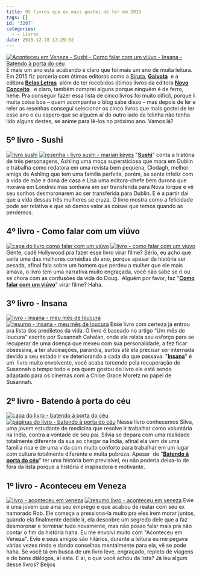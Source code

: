 ```yaml
---
title: 05 livros que eu mais gostei de ler em 2015
tags: []
id: '3207'
categories:
  - - Livros
date: 2015-12-28 13:29:52
---
```


[![Aconteceu em Veneza - Sushi - Como falar com um viúvo - Insana -  Batendo à porta do céu](/wp-content/uploads/2015/12/lista-de-melhores-livros-2015-1024x768.jpg)](/wp-content/uploads/2015/12/lista-de-melhores-livros-2015.jpg) E mais um ano esta acabando e claro que foi mais um ano de muita leitura. Em 2015 fiz parceria com ótimas editoras como a [Biruta](http://www.editorabiruta.com.br/), **[Gaivota](http://www.editoragaivota.com.br/)**  e a editora **[Belas Letras](http://belasletras.com.br/)**  além de ter recebidos ótimos livros da editora **[Novo Conceito](http://www.editoranovoconceito.com.br/)**   e claro, também comprei alguns porque ninguém é de ferro, hehe. Pra conseguir fazer essa lista de cinco livros foi muito difícil, porque li muita coisa boa – quem acompanha o blog sabe disso – mas depois de ler e reler as resenhas consegui selecionar os cinco livros que mais gostei de ler esse ano e eu espero que se alguém aí do outro lado da telinha não tenha lido alguns destes, se anime para lê-los no próximo ano. Vamos lá?

## 5º livro - Sushi

[![livro sushi](/wp-content/uploads/2015/12/capa-do-livro-sushi-1024x768.jpg)](/wp-content/uploads/2015/12/capa-do-livro-sushi.jpg) [![resenha - livro sushi - marian keyes](/wp-content/uploads/2015/12/páginas-do-livro-sushi-1024x768.jpg)](/wp-content/uploads/2015/12/páginas-do-livro-sushi.jpg) "**[Sushi](http://natalia.blog.br/2015/01/19/resenha-sushi/)**" conta a história de três personagens, Ashling uma moça supersticiosa que mora em Dublin e trabalha como redatora em uma revista bem pequena, Clodagh, melhor amiga de Ashling que tem uma família perfeita, porém, se sente infeliz com a vida de mãe e dona de casa e Lisa uma editora-chefe bem durona que morava em Londres mas sonhava em ser transferida para Nova Iorque e vê seu sonhos desmoronarem ao ser transferida para Dublin. E é a partir daí que a vida dessas três mulheres se cruza. O livro mostra como a felicidade pode ser relativa e que só damos valor as coisas que temos quando as perdemos.

## 4º livro - Como falar com um viúvo

[![capa do livro como falar com um viúvo ](/wp-content/uploads/2015/12/capa-do-livro-como-falar-com-um-viúvo-1024x768.jpg)](/wp-content/uploads/2015/12/capa-do-livro-como-falar-com-um-viúvo.jpg) [![livro - como falar com um viúvo](/wp-content/uploads/2015/12/páginas-do-livro-como-falar-com-um-viúvo-1024x768.jpg)](/wp-content/uploads/2015/12/páginas-do-livro-como-falar-com-um-viúvo.jpg) Gente, cadê Hollywood pra fazer esse livro virar filme? Sério, eu acho que seria uma das melhores comédias do ano, porque apesar da história ser pesada, afinal fala sobre um homem que perdeu a mulher que ele mais amava, o livro tem uma narrativa muito engraçada, você não sabe se ri ou se chora com as confusões da vida do Doug.  Alguém por favor, faz "**[Como falar com um viúvo](http://natalia.blog.br/2015/03/04/resenha-como-falar-com-um-viuvo/)**" virar filme? Haha.

## 3º livro - Insana

[![livro - insana - meu mês de loucura ](/wp-content/uploads/2015/12/capa-do-livro-insana-1024x768.jpg)](/wp-content/uploads/2015/12/capa-do-livro-insana.jpg) [![resumo - insana - meu mês de loucura](/wp-content/uploads/2015/12/páginas-do-livro-insana-meu-mês-de-loucura-1024x768.jpg)](/wp-content/uploads/2015/12/páginas-do-livro-insana-meu-mês-de-loucura.jpg) Esse livro com certeza já entrou pra lista dos prediletos da vida. O livro é baseado no artigo “Um mês de loucura” escrito por Susannah Cahalan, onde ela relata seu esforço para se recuperar de uma doença que mexeu com sua personalidade, a fez ficar obsessiva, a ter alucinações, paranóia, surtos até ela precisar ser internada devido a seu estado ir se deteriorando a cada dia que passava. "**[Insana](http://natalia.blog.br/2015/05/11/resenha-insana-meu-mes-de-loucura/)**" é um  livro muito envolvente, você acaba torcendo pela recuperação de Susannah o tempo todo e pra quem gostou do livro ele está sendo adaptado para os cinemas com a Chloe Grace Moretz no papel de Susannah.

## 2º livro - Batendo à porta do céu

[![capa do livro - batendo à porta do céu](/wp-content/uploads/2015/12/livro-batendo-à-porta-do-céu-1024x768.jpg)](/wp-content/uploads/2015/12/livro-batendo-à-porta-do-céu.jpg) [![páginas do livro - batendo à porta do céu](/wp-content/uploads/2015/12/resumo-batendo-à-porta-do-céu-1024x768.jpg)](/wp-content/uploads/2015/12/resumo-batendo-à-porta-do-céu.jpg) Nesse livro conhecemos Silva, uma jovem estudante de medicina que resolve ir trabalhar como voluntária na Índia, contra a vontade de seu pai. Silvia se depara com uma realidade totalmente diferente da sua ao chegar na Índia, afinal ela vem de uma família rica e de uma vida com muito conforto para trabalhar em um lugar com cultura totalmente diferente e muita pobreza. Apesar  de "**[Batendo à porta do céu](http://natalia.blog.br/2015/04/20/resenha-batendo-a-porta-do-ceu/)**" ter uma história bem previsível, eu não poderia deixa-lo de fora da lista porque a história é inspiradora e motivante.

## 1º livro - Aconteceu em Veneza

[![livro - aconteceu em veneza](/wp-content/uploads/2015/12/capa-do-livro-aconteceu-em-veneza-1024x768.jpg)](/wp-content/uploads/2015/12/capa-do-livro-aconteceu-em-veneza.jpg) [![resumo livro - aconteceu em veneza](/wp-content/uploads/2015/12/páginas-do-livro-aconteceu-em-veneza-1024x768.jpg)](/wp-content/uploads/2015/12/páginas-do-livro-aconteceu-em-veneza.jpg) Evie é uma jovem que ama seu emprego e que acabou de reatar com seu ex namorado Rob. Ele começa a pressiona-la muito pra eles irem morar juntos, quando ela finalmente decide ir, ela descobre um segredo dele que a faz desmoronar e terminar tudo novamente, mas não posso falar mais pra não contar o fim da história haha. Eu me envolvi muito com "Aconteceu em Veneza". Evie e seus amigos são hilários, durante a leitura eu me pegava várias vezes rindo e dando conselhos mentalmente para ela, vê se pode haha. Se você tá em busca de um livro leve, engraçado, repleto de viagens e de bons diálogos, aí esta. E aí, o que você achou da lista? Já leu algum desse livros? Beijos
